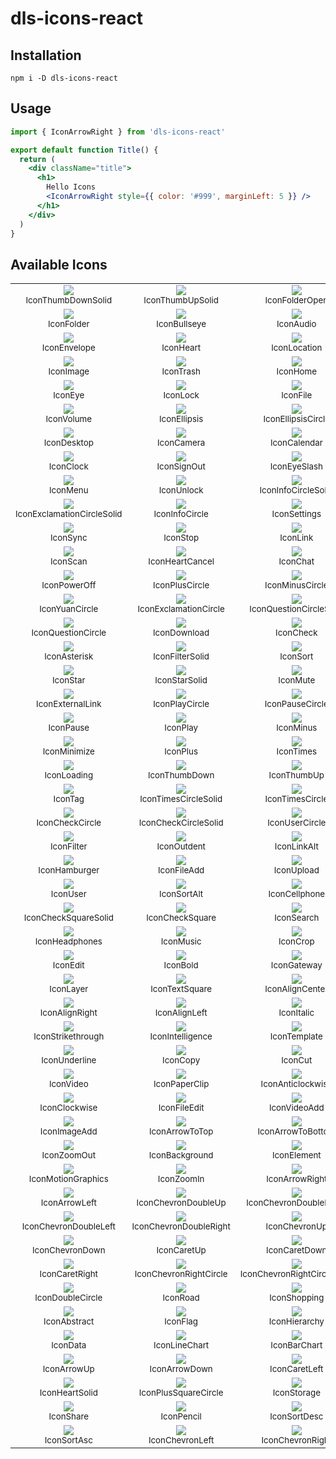 # dls-icons-react

## Installation

```shell
npm i -D dls-icons-react
```

## Usage

```jsx
import { IconArrowRight } from 'dls-icons-react'

export default function Title() {
  return (
    <div className="title">
      <h1>
        Hello Icons
        <IconArrowRight style={{ color: '#999', marginLeft: 5 }} />
      </h1>
    </div>
  )
}
```

## Available Icons

<table><tbody><tr><td align="center"><img src="../../svg/thumb-down-solid.svg"/><br/><sub>IconThumbDownSolid</sub></td><td align="center"><img src="../../svg/thumb-up-solid.svg"/><br/><sub>IconThumbUpSolid</sub></td><td align="center"><img src="../../svg/folder-open.svg"/><br/><sub>IconFolderOpen</sub></td></tr><tr><td align="center"><img src="../../svg/folder.svg"/><br/><sub>IconFolder</sub></td><td align="center"><img src="../../svg/bullseye.svg"/><br/><sub>IconBullseye</sub></td><td align="center"><img src="../../svg/audio.svg"/><br/><sub>IconAudio</sub></td></tr><tr><td align="center"><img src="../../svg/envelope.svg"/><br/><sub>IconEnvelope</sub></td><td align="center"><img src="../../svg/heart.svg"/><br/><sub>IconHeart</sub></td><td align="center"><img src="../../svg/location.svg"/><br/><sub>IconLocation</sub></td></tr><tr><td align="center"><img src="../../svg/image.svg"/><br/><sub>IconImage</sub></td><td align="center"><img src="../../svg/trash.svg"/><br/><sub>IconTrash</sub></td><td align="center"><img src="../../svg/home.svg"/><br/><sub>IconHome</sub></td></tr><tr><td align="center"><img src="../../svg/eye.svg"/><br/><sub>IconEye</sub></td><td align="center"><img src="../../svg/lock.svg"/><br/><sub>IconLock</sub></td><td align="center"><img src="../../svg/file.svg"/><br/><sub>IconFile</sub></td></tr><tr><td align="center"><img src="../../svg/volume.svg"/><br/><sub>IconVolume</sub></td><td align="center"><img src="../../svg/ellipsis.svg"/><br/><sub>IconEllipsis</sub></td><td align="center"><img src="../../svg/ellipsis-circle.svg"/><br/><sub>IconEllipsisCircle</sub></td></tr><tr><td align="center"><img src="../../svg/desktop.svg"/><br/><sub>IconDesktop</sub></td><td align="center"><img src="../../svg/camera.svg"/><br/><sub>IconCamera</sub></td><td align="center"><img src="../../svg/calendar.svg"/><br/><sub>IconCalendar</sub></td></tr><tr><td align="center"><img src="../../svg/clock.svg"/><br/><sub>IconClock</sub></td><td align="center"><img src="../../svg/sign-out.svg"/><br/><sub>IconSignOut</sub></td><td align="center"><img src="../../svg/eye-slash.svg"/><br/><sub>IconEyeSlash</sub></td></tr><tr><td align="center"><img src="../../svg/menu.svg"/><br/><sub>IconMenu</sub></td><td align="center"><img src="../../svg/unlock.svg"/><br/><sub>IconUnlock</sub></td><td align="center"><img src="../../svg/info-circle-solid.svg"/><br/><sub>IconInfoCircleSolid</sub></td></tr><tr><td align="center"><img src="../../svg/exclamation-circle-solid.svg"/><br/><sub>IconExclamationCircleSolid</sub></td><td align="center"><img src="../../svg/info-circle.svg"/><br/><sub>IconInfoCircle</sub></td><td align="center"><img src="../../svg/settings.svg"/><br/><sub>IconSettings</sub></td></tr><tr><td align="center"><img src="../../svg/sync.svg"/><br/><sub>IconSync</sub></td><td align="center"><img src="../../svg/stop.svg"/><br/><sub>IconStop</sub></td><td align="center"><img src="../../svg/link.svg"/><br/><sub>IconLink</sub></td></tr><tr><td align="center"><img src="../../svg/scan.svg"/><br/><sub>IconScan</sub></td><td align="center"><img src="../../svg/heart-cancel.svg"/><br/><sub>IconHeartCancel</sub></td><td align="center"><img src="../../svg/chat.svg"/><br/><sub>IconChat</sub></td></tr><tr><td align="center"><img src="../../svg/power-off.svg"/><br/><sub>IconPowerOff</sub></td><td align="center"><img src="../../svg/plus-circle.svg"/><br/><sub>IconPlusCircle</sub></td><td align="center"><img src="../../svg/minus-circle.svg"/><br/><sub>IconMinusCircle</sub></td></tr><tr><td align="center"><img src="../../svg/yuan-circle.svg"/><br/><sub>IconYuanCircle</sub></td><td align="center"><img src="../../svg/exclamation-circle.svg"/><br/><sub>IconExclamationCircle</sub></td><td align="center"><img src="../../svg/question-circle-solid.svg"/><br/><sub>IconQuestionCircleSolid</sub></td></tr><tr><td align="center"><img src="../../svg/question-circle.svg"/><br/><sub>IconQuestionCircle</sub></td><td align="center"><img src="../../svg/download.svg"/><br/><sub>IconDownload</sub></td><td align="center"><img src="../../svg/check.svg"/><br/><sub>IconCheck</sub></td></tr><tr><td align="center"><img src="../../svg/asterisk.svg"/><br/><sub>IconAsterisk</sub></td><td align="center"><img src="../../svg/filter-solid.svg"/><br/><sub>IconFilterSolid</sub></td><td align="center"><img src="../../svg/sort.svg"/><br/><sub>IconSort</sub></td></tr><tr><td align="center"><img src="../../svg/star.svg"/><br/><sub>IconStar</sub></td><td align="center"><img src="../../svg/star-solid.svg"/><br/><sub>IconStarSolid</sub></td><td align="center"><img src="../../svg/mute.svg"/><br/><sub>IconMute</sub></td></tr><tr><td align="center"><img src="../../svg/external-link.svg"/><br/><sub>IconExternalLink</sub></td><td align="center"><img src="../../svg/play-circle.svg"/><br/><sub>IconPlayCircle</sub></td><td align="center"><img src="../../svg/pause-circle.svg"/><br/><sub>IconPauseCircle</sub></td></tr><tr><td align="center"><img src="../../svg/pause.svg"/><br/><sub>IconPause</sub></td><td align="center"><img src="../../svg/play.svg"/><br/><sub>IconPlay</sub></td><td align="center"><img src="../../svg/minus.svg"/><br/><sub>IconMinus</sub></td></tr><tr><td align="center"><img src="../../svg/minimize.svg"/><br/><sub>IconMinimize</sub></td><td align="center"><img src="../../svg/plus.svg"/><br/><sub>IconPlus</sub></td><td align="center"><img src="../../svg/times.svg"/><br/><sub>IconTimes</sub></td></tr><tr><td align="center"><img src="../../svg/loading.svg"/><br/><sub>IconLoading</sub></td><td align="center"><img src="../../svg/thumb-down.svg"/><br/><sub>IconThumbDown</sub></td><td align="center"><img src="../../svg/thumb-up.svg"/><br/><sub>IconThumbUp</sub></td></tr><tr><td align="center"><img src="../../svg/tag.svg"/><br/><sub>IconTag</sub></td><td align="center"><img src="../../svg/times-circle-solid.svg"/><br/><sub>IconTimesCircleSolid</sub></td><td align="center"><img src="../../svg/times-circle.svg"/><br/><sub>IconTimesCircle</sub></td></tr><tr><td align="center"><img src="../../svg/check-circle.svg"/><br/><sub>IconCheckCircle</sub></td><td align="center"><img src="../../svg/check-circle-solid.svg"/><br/><sub>IconCheckCircleSolid</sub></td><td align="center"><img src="../../svg/user-circle.svg"/><br/><sub>IconUserCircle</sub></td></tr><tr><td align="center"><img src="../../svg/filter.svg"/><br/><sub>IconFilter</sub></td><td align="center"><img src="../../svg/outdent.svg"/><br/><sub>IconOutdent</sub></td><td align="center"><img src="../../svg/link-alt.svg"/><br/><sub>IconLinkAlt</sub></td></tr><tr><td align="center"><img src="../../svg/hamburger.svg"/><br/><sub>IconHamburger</sub></td><td align="center"><img src="../../svg/file-add.svg"/><br/><sub>IconFileAdd</sub></td><td align="center"><img src="../../svg/upload.svg"/><br/><sub>IconUpload</sub></td></tr><tr><td align="center"><img src="../../svg/user.svg"/><br/><sub>IconUser</sub></td><td align="center"><img src="../../svg/sort-alt.svg"/><br/><sub>IconSortAlt</sub></td><td align="center"><img src="../../svg/cellphone.svg"/><br/><sub>IconCellphone</sub></td></tr><tr><td align="center"><img src="../../svg/check-square-solid.svg"/><br/><sub>IconCheckSquareSolid</sub></td><td align="center"><img src="../../svg/check-square.svg"/><br/><sub>IconCheckSquare</sub></td><td align="center"><img src="../../svg/search.svg"/><br/><sub>IconSearch</sub></td></tr><tr><td align="center"><img src="../../svg/headphones.svg"/><br/><sub>IconHeadphones</sub></td><td align="center"><img src="../../svg/music.svg"/><br/><sub>IconMusic</sub></td><td align="center"><img src="../../svg/crop.svg"/><br/><sub>IconCrop</sub></td></tr><tr><td align="center"><img src="../../svg/edit.svg"/><br/><sub>IconEdit</sub></td><td align="center"><img src="../../svg/bold.svg"/><br/><sub>IconBold</sub></td><td align="center"><img src="../../svg/gateway.svg"/><br/><sub>IconGateway</sub></td></tr><tr><td align="center"><img src="../../svg/layer.svg"/><br/><sub>IconLayer</sub></td><td align="center"><img src="../../svg/text-square.svg"/><br/><sub>IconTextSquare</sub></td><td align="center"><img src="../../svg/align-center.svg"/><br/><sub>IconAlignCenter</sub></td></tr><tr><td align="center"><img src="../../svg/align-right.svg"/><br/><sub>IconAlignRight</sub></td><td align="center"><img src="../../svg/align-left.svg"/><br/><sub>IconAlignLeft</sub></td><td align="center"><img src="../../svg/italic.svg"/><br/><sub>IconItalic</sub></td></tr><tr><td align="center"><img src="../../svg/strikethrough.svg"/><br/><sub>IconStrikethrough</sub></td><td align="center"><img src="../../svg/intelligence.svg"/><br/><sub>IconIntelligence</sub></td><td align="center"><img src="../../svg/template.svg"/><br/><sub>IconTemplate</sub></td></tr><tr><td align="center"><img src="../../svg/underline.svg"/><br/><sub>IconUnderline</sub></td><td align="center"><img src="../../svg/copy.svg"/><br/><sub>IconCopy</sub></td><td align="center"><img src="../../svg/cut.svg"/><br/><sub>IconCut</sub></td></tr><tr><td align="center"><img src="../../svg/video.svg"/><br/><sub>IconVideo</sub></td><td align="center"><img src="../../svg/paper-clip.svg"/><br/><sub>IconPaperClip</sub></td><td align="center"><img src="../../svg/anticlockwise.svg"/><br/><sub>IconAnticlockwise</sub></td></tr><tr><td align="center"><img src="../../svg/clockwise.svg"/><br/><sub>IconClockwise</sub></td><td align="center"><img src="../../svg/file-edit.svg"/><br/><sub>IconFileEdit</sub></td><td align="center"><img src="../../svg/video-add.svg"/><br/><sub>IconVideoAdd</sub></td></tr><tr><td align="center"><img src="../../svg/image-add.svg"/><br/><sub>IconImageAdd</sub></td><td align="center"><img src="../../svg/arrow-to-top.svg"/><br/><sub>IconArrowToTop</sub></td><td align="center"><img src="../../svg/arrow-to-bottom.svg"/><br/><sub>IconArrowToBottom</sub></td></tr><tr><td align="center"><img src="../../svg/zoom-out.svg"/><br/><sub>IconZoomOut</sub></td><td align="center"><img src="../../svg/background.svg"/><br/><sub>IconBackground</sub></td><td align="center"><img src="../../svg/element.svg"/><br/><sub>IconElement</sub></td></tr><tr><td align="center"><img src="../../svg/motion-graphics.svg"/><br/><sub>IconMotionGraphics</sub></td><td align="center"><img src="../../svg/zoom-in.svg"/><br/><sub>IconZoomIn</sub></td><td align="center"><img src="../../svg/arrow-right.svg"/><br/><sub>IconArrowRight</sub></td></tr><tr><td align="center"><img src="../../svg/arrow-left.svg"/><br/><sub>IconArrowLeft</sub></td><td align="center"><img src="../../svg/chevron-double-up.svg"/><br/><sub>IconChevronDoubleUp</sub></td><td align="center"><img src="../../svg/chevron-double-down.svg"/><br/><sub>IconChevronDoubleDown</sub></td></tr><tr><td align="center"><img src="../../svg/chevron-double-left.svg"/><br/><sub>IconChevronDoubleLeft</sub></td><td align="center"><img src="../../svg/chevron-double-right.svg"/><br/><sub>IconChevronDoubleRight</sub></td><td align="center"><img src="../../svg/chevron-up.svg"/><br/><sub>IconChevronUp</sub></td></tr><tr><td align="center"><img src="../../svg/chevron-down.svg"/><br/><sub>IconChevronDown</sub></td><td align="center"><img src="../../svg/caret-up.svg"/><br/><sub>IconCaretUp</sub></td><td align="center"><img src="../../svg/caret-down.svg"/><br/><sub>IconCaretDown</sub></td></tr><tr><td align="center"><img src="../../svg/caret-right.svg"/><br/><sub>IconCaretRight</sub></td><td align="center"><img src="../../svg/chevron-right-circle.svg"/><br/><sub>IconChevronRightCircle</sub></td><td align="center"><img src="../../svg/chevron-right-circle-solid.svg"/><br/><sub>IconChevronRightCircleSolid</sub></td></tr><tr><td align="center"><img src="../../svg/double-circle.svg"/><br/><sub>IconDoubleCircle</sub></td><td align="center"><img src="../../svg/road.svg"/><br/><sub>IconRoad</sub></td><td align="center"><img src="../../svg/shopping.svg"/><br/><sub>IconShopping</sub></td></tr><tr><td align="center"><img src="../../svg/abstract.svg"/><br/><sub>IconAbstract</sub></td><td align="center"><img src="../../svg/flag.svg"/><br/><sub>IconFlag</sub></td><td align="center"><img src="../../svg/hierarchy.svg"/><br/><sub>IconHierarchy</sub></td></tr><tr><td align="center"><img src="../../svg/data.svg"/><br/><sub>IconData</sub></td><td align="center"><img src="../../svg/line-chart.svg"/><br/><sub>IconLineChart</sub></td><td align="center"><img src="../../svg/bar-chart.svg"/><br/><sub>IconBarChart</sub></td></tr><tr><td align="center"><img src="../../svg/arrow-up.svg"/><br/><sub>IconArrowUp</sub></td><td align="center"><img src="../../svg/arrow-down.svg"/><br/><sub>IconArrowDown</sub></td><td align="center"><img src="../../svg/caret-left.svg"/><br/><sub>IconCaretLeft</sub></td></tr><tr><td align="center"><img src="../../svg/heart-solid.svg"/><br/><sub>IconHeartSolid</sub></td><td align="center"><img src="../../svg/plus-square-circle.svg"/><br/><sub>IconPlusSquareCircle</sub></td><td align="center"><img src="../../svg/storage.svg"/><br/><sub>IconStorage</sub></td></tr><tr><td align="center"><img src="../../svg/share.svg"/><br/><sub>IconShare</sub></td><td align="center"><img src="../../svg/pencil.svg"/><br/><sub>IconPencil</sub></td><td align="center"><img src="../../svg/sort-desc.svg"/><br/><sub>IconSortDesc</sub></td></tr><tr><td align="center"><img src="../../svg/sort-asc.svg"/><br/><sub>IconSortAsc</sub></td><td align="center"><img src="../../svg/chevron-left.svg"/><br/><sub>IconChevronLeft</sub></td><td align="center"><img src="../../svg/chevron-right.svg"/><br/><sub>IconChevronRight</sub></td></tr></tbody></table>
